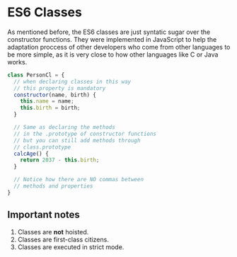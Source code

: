 # ES6 Classes

As mentioned before, the ES6 classes are just syntatic sugar over the constructor functions. They were implemented in JavaScript to help the adaptation proccess of other developers who come from other languages to be more simple, as it is very close to how other languages like C or Java works.

```javaScript
class PersonCl = {
  // when declaring classes in this way
  // this property is mandatory
  constructor(name, birth) {
    this.name = name;
    this.birth = birth;
  }

  // Same as declaring the methods
  // in the .prototype of constructor functions
  // but you can still add methods through
  // class.prototype
  calcAge() {
    return 2037 - this.birth;
  }

  // Notice how there are NO commas between
  // methods and properties
}
```

## Important notes

1. Classes are **not** hoisted.
2. Classes are first-class citizens.
3. Classes are executed in strict mode.
